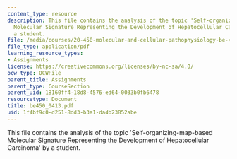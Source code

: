 ```yaml
---
content_type: resource
description: This file contains the analysis of the topic 'Self-organizing-map-based
  Molecular Signature Representing the Development of Hepatocellular Carcinoma' by
  a student.
file: /media/courses/20-450-molecular-and-cellular-pathophysiology-be-450-spring-2005/1f4bf9c0d2518dd3b3a1dadb23852abe_be450_0413.pdf
file_type: application/pdf
learning_resource_types:
- Assignments
license: https://creativecommons.org/licenses/by-nc-sa/4.0/
ocw_type: OCWFile
parent_title: Assignments
parent_type: CourseSection
parent_uid: 18160ff4-18d8-4576-ed64-0033b0fb6478
resourcetype: Document
title: be450_0413.pdf
uid: 1f4bf9c0-d251-8dd3-b3a1-dadb23852abe
---
```

This file contains the analysis of the topic 'Self-organizing-map-based Molecular Signature Representing the Development of Hepatocellular Carcinoma' by a student.